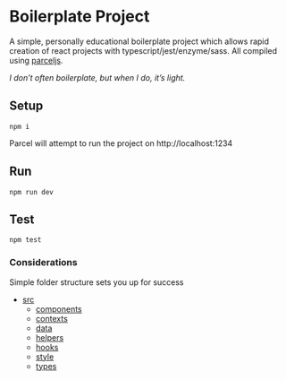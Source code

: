 # Boilerplate Project

A simple, personally educational boilerplate project which allows rapid creation of react projects with typescript/jest/enzyme/sass. All compiled using [parceljs](https://parceljs.org/).

_I don’t often boilerplate, but when I do, it’s light._

## Setup

`npm i`

Parcel will attempt to run the project on http://localhost:1234

## Run

`npm run dev`

## Test

`npm test`

### Considerations

Simple folder structure sets you up for success

- [src](https://github.com/lanoid/react-typescript-jest/tree/master/src)
    - [components](https://github.com/lanoid/react-typescript-jest/tree/master/src/components)
    - [contexts](https://github.com/lanoid/react-typescript-jest/tree/master/src/contexts)
    - [data](https://github.com/lanoid/react-typescript-jest/tree/master/src/data)
    - [helpers](https://github.com/lanoid/react-typescript-jest/tree/master/src/helpers)
    - [hooks](https://github.com/lanoid/react-typescript-jest/tree/master/src/hooks)
    - [style](https://github.com/lanoid/react-typescript-jest/tree/master/src/style)
    - [types](https://github.com/lanoid/react-typescript-jest/tree/master/src/types)